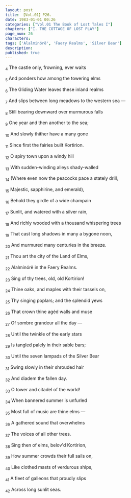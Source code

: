 ```yaml
---
layout: post
title: 【Vol.01】P26.
date: 1983-01-01 00:26
categories: ["Vol.01 The Book of Lost Tales I"]
chapters: ["I. THE COTTAGE OF LOST PLAY"]
page_num: 26
characters: 
tags: ['Alalminórë', 'Faery Realms', 'Silver Bear']
description: 
published: true
---
```


<SUB>4</SUB> The castle only, frowning, ever waits

<SUB>5</SUB> And ponders how among the towering elms

<SUB>6</SUB> The Gliding Water leaves these inland realms

<SUB>7</SUB> And slips between long meadows to the western sea —

<SUB>8</SUB> Still bearing downward over murmurous falls

<SUB>9</SUB> One year and then another to the sea;

<SUB>10</SUB> And slowly thither have a many gone

<SUB>11</SUB> Since first the fairies built Kortirion.

<SUB>12</SUB> O spiry town upon a windy hill

<SUB>13</SUB> With sudden-winding alleys shady-walled

<SUB>14</SUB> (Where even now the peacocks pace a stately drill,

<SUB>15</SUB> Majestic, sapphirine, and emerald),

<SUB>16</SUB> Behold they girdle of a wide champain

<SUB>17</SUB> Sunlit, and watered with a silver rain,

<SUB>18</SUB> And richly wooded with a thousand whispering trees

<SUB>19</SUB> That cast long shadows in many a bygone noon,

<SUB>20</SUB> And murmured many centuries in the breeze.

<SUB>21</SUB> Thou art the city of the Land of Elms,

<SUB>22</SUB> Alalminórë in the Faery Realms.

<SUB>23</SUB> Sing of thy trees, old, old Kortirion!

<SUB>24</SUB> Thine oaks, and maples with their tassels on,

<SUB>25</SUB> Thy singing poplars; and the splendid yews

<SUB>26</SUB> That crown thine agéd walls and muse

<SUB>27</SUB> Of sombre grandeur all the day —

<SUB>28</SUB> Until the twinkle of the early stars

<SUB>29</SUB> Is tangled palely in their sable bars;

<SUB>30</SUB> Until the seven lampads of the Silver Bear

<SUB>31</SUB> Swing slowly in their shrouded hair

<SUB>32</SUB> And diadem the fallen day.

<SUB>33</SUB> O tower and citadel of the world!

<SUB>34</SUB> When bannered summer is unfurled

<SUB>35</SUB> Most full of music are thine elms —

<SUB>36</SUB> A gathered sound that overwhelms

<SUB>37</SUB> The voices of all other trees.

<SUB>38</SUB> Sing then of elms, belov'd Kortirion,

<SUB>39</SUB> How summer crowds their full sails on,

<SUB>40</SUB> Like clothed masts of verdurous ships,

<SUB>41</SUB> A fleet of galleons that proudly slips

<SUB>42</SUB> Across long sunlit seas.

